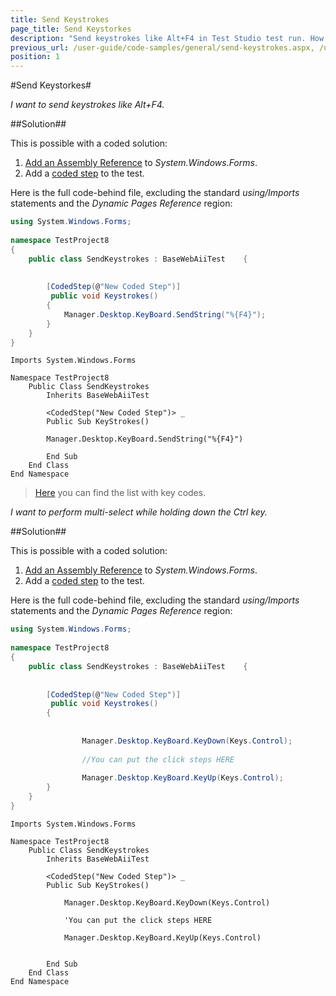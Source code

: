 ```yaml
---
title: Send Keystrokes
page_title: Send Keystorkes
description: "Send keystrokes like Alt+F4 in Test Studio test run. How to automate holding down the Ctrl key + performing selection in Test Studio test run"
previous_url: /user-guide/code-samples/general/send-keystrokes.aspx, /user-guide/code-samples/general/send-keystrokes
position: 1
---
```

#Send Keystorkes#

*I want to send keystrokes like Alt+F4.*


##Solution##

This is possible with a coded solution:

1. <a href="/advanced-topics/coded-steps/add-assembly-reference" target="_blank">Add an Assembly Reference</a> to *System.Windows.Forms*.
2. Add a <a href="/features/custom-steps/script-step" target="_blank">coded step</a> to the test.

Here is the full code-behind file, excluding the standard *using/Imports* statements and the *Dynamic Pages Reference* region:

```C#
using System.Windows.Forms;
 
namespace TestProject8
{     
    public class SendKeystrokes : BaseWebAiiTest    {  
        
     
        [CodedStep(@"New Coded Step")]
         public void Keystrokes()
        {
            Manager.Desktop.KeyBoard.SendString("%{F4}");
        }
    }
}
```
```VB
Imports System.Windows.Forms
 
Namespace TestProject8
    Public Class SendKeystrokes
        Inherits BaseWebAiiTest
         
        <CodedStep("New Coded Step")> _
        Public Sub KeyStrokes()
 
        Manager.Desktop.KeyBoard.SendString("%{F4}")
        
        End Sub
    End Class
End Namespace
```


> <a href="http://msdn.microsoft.com/en-us/library/system.windows.forms.sendkeys(v=vs.110).aspx" target="_blank">Here</a> you can find the list with key codes.

*I want to perform multi-select while holding down the Ctrl key.*

##Solution##

This is possible with a coded solution:

1. <a href="/advanced-topics/coded-steps/add-assembly-reference" target="_blank">Add an Assembly Reference</a> to *System.Windows.Forms*.
2. Add a <a href="/features/custom-steps/script-step" target="_blank">coded step</a> to the test.

Here is the full code-behind file, excluding the standard *using/Imports* statements and the *Dynamic Pages Reference* region:

```C#
using System.Windows.Forms;
 
namespace TestProject8
{     
    public class SendKeystrokes : BaseWebAiiTest    {  
        
     
        [CodedStep(@"New Coded Step")]
         public void Keystrokes()
        {
            
                
                Manager.Desktop.KeyBoard.KeyDown(Keys.Control);
 
                //You can put the click steps HERE
 
                Manager.Desktop.KeyBoard.KeyUp(Keys.Control);
        }
    }
}
```
```VB
Imports System.Windows.Forms
 
Namespace TestProject8
    Public Class SendKeystrokes
        Inherits BaseWebAiiTest
         
        <CodedStep("New Coded Step")> _
        Public Sub KeyStrokes()
             
            Manager.Desktop.KeyBoard.KeyDown(Keys.Control)
 
            'You can put the click steps HERE
 
            Manager.Desktop.KeyBoard.KeyUp(Keys.Control)
 
        
        End Sub
    End Class
End Namespace
```


